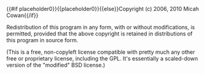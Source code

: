 {{#if placeholder0}}{{placeholder0}}{{else}}Copyright (c) 2006, 2010  Micah Cowan{{/if}}

Redistribution of this program in any form, with or without modifications, is permitted, provided that the above copyright is retained in distributions of this program in source form.

 (This is a free, non-copyleft license compatible with pretty much any
other free or proprietary license, including the GPL. It's essentially
a scaled-down version of the &quot;modified&quot; BSD license.)